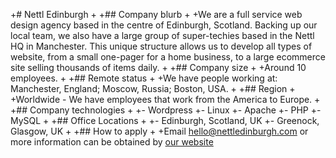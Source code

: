 +# Nettl Edinburgh
 +
 +## Company blurb
 +
 +We are a full service web design agency based in the centre of Edinburgh, Scotland. Backing up our local team, we also have a large group of super-techies based in the Nettl HQ in Manchester. This unique structure allows us to develop all types of website, from a small one-pager for a home business, to a large ecommerce site selling thousands of items daily.
 +
 +## Company size
 +
 +Around 10 employees.
 +
 +## Remote status
 +
 +We have people working at: Manchester, England; Moscow, Russia; Boston, USA.
 +
 +## Region
 +
 +Worldwide - We have employees that work from the America to Europe.
 +
 +## Company technologies
 +
 +- Wordpress
 +- Linux
 +- Apache
 +- PHP
 +- MySQL
 +
 +## Office Locations
 +
 +- Edinburgh, Scotland, UK
 +- Greenock, Glasgow, UK
 +
 +## How to apply
 +
 +Email hello@nettledinburgh.com or more information can be obtained by [our website](http:/www.webdesignedinburgh.com/)

